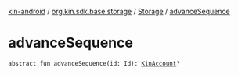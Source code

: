 [kin-android](../../index.md) / [org.kin.sdk.base.storage](../index.md) / [Storage](index.md) / [advanceSequence](./advance-sequence.md)

# advanceSequence

`abstract fun advanceSequence(id: Id): `[`KinAccount`](../../org.kin.sdk.base.models/-kin-account/index.md)`?`